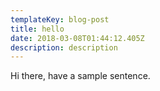 ```yaml
---
templateKey: blog-post
title: hello
date: 2018-03-08T01:44:12.405Z
description: description
---
```

Hi there, have a sample sentence.
